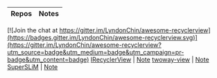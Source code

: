 Repos | Notes
---|---

[![Join the chat at https://gitter.im/LyndonChin/awesome-recyclerview](https://badges.gitter.im/LyndonChin/awesome-recyclerview.svg)](https://gitter.im/LyndonChin/awesome-recyclerview?utm_source=badge&utm_medium=badge&utm_campaign=pr-badge&utm_content=badge)
[IRecyclerView](https://github.com/aspsine/irecyclerview) | [Note](IRecyclerView.md)
[twoway-view](https://github.com/lucasr/twoway-view) | [Note](twoway-view.md)
[SuperSLiM](https://github.com/TonicArtos/SuperSLiM) | [Note](SuperSLiM.md)
